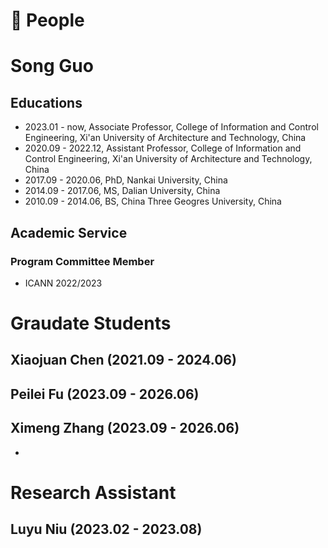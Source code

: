 
# 📖 People

# Song Guo
## Educations
- 2023.01 - now, Associate Professor, College of Information and Control Engineering, Xi'an University of Architecture and Technology, China
- 2020.09 - 2022.12, Assistant Professor, College of Information and Control Engineering, Xi'an University of Architecture and Technology, China
- 2017.09 - 2020.06, PhD, Nankai University, China
- 2014.09 - 2017.06, MS,  Dalian University, China
- 2010.09 - 2014.06, BS,  China Three Geogres University, China

## Academic Service
### Program Committee Member
* ICANN 2022/2023

# Graudate Students
## Xiaojuan Chen (2021.09 - 2024.06)
## Peilei Fu (2023.09 - 2026.06)
## Ximeng Zhang (2023.09 - 2026.06)
- 

# Research Assistant
## Luyu Niu (2023.02 - 2023.08)
